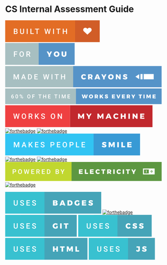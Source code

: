 # CS Internal Assessment Guide

[![forthebadge](https://raw.githubusercontent.com/BraveUX/for-the-badge/master/src/images/badges/built-with-love.svg)](https://tahayparker.github.io/CSInternalsGuide/index.html) [![forthebadge](https://raw.githubusercontent.com/BraveUX/for-the-badge/master/src/images/badges/for-you.svg)](https://tahayparker.github.io/CSInternalsGuide/index.html) [![forthebadge](https://raw.githubusercontent.com/BraveUX/for-the-badge/master/src/images/badges/made-with-crayons.svg)](https://tahayparker.github.io/CSInternalsGuide/index.html) [![forthebadge](https://raw.githubusercontent.com/BraveUX/for-the-badge/master/src/images/badges/60-percent-of-the-time-works-every-time.svg)](https://tahayparker.github.io/CSInternalsGuide/index.html) [![forthebadge](https://raw.githubusercontent.com/BraveUX/for-the-badge/master/src/images/badges/works-on-my-machine.svg)](https://tahayparker.github.io/CSInternalsGuide/index.html) [![forthebadge](https://raw.githubusercontent.com/BraveUX/for-the-badge/master/src/images/badges/contains-17-coffee-cups.svg)](https://tahayparker.github.io/CSInternalsGuide/index.html) [![forthebadge](https://raw.githubusercontent.com/BraveUX/for-the-badge/master/src/images/badges/ctrl-c-ctrl-v.svg)](https://tahayparker.github.io/CSInternalsGuide/index.html) [![forthebadge](https://raw.githubusercontent.com/BraveUX/for-the-badge/master/src/images/badges/makes-people-smile.svg)](https://tahayparker.github.io/CSInternalsGuide/index.html) [![forthebadge](https://raw.githubusercontent.com/BraveUX/for-the-badge/master/src/images/badges/open-source.svg)](https://tahayparker.github.io/CSInternalsGuide/index.html) [![forthebadge](https://raw.githubusercontent.com/BraveUX/for-the-badge/master/src/images/badges/powered-by-black-magic.svg)](https://tahayparker.github.io/CSInternalsGuide/index.html) [![forthebadge](https://raw.githubusercontent.com/BraveUX/for-the-badge/master/src/images/badges/powered-by-electricity.svg)](https://tahayparker.github.io/CSInternalsGuide/index.html) [![forthebadge](https://raw.githubusercontent.com/BraveUX/for-the-badge/master/src/images/badges/powered-by-coders-sweat.svg)](https://tahayparker.github.io/CSInternalsGuide/index.html)   

[![forthebadge](https://raw.githubusercontent.com/BraveUX/for-the-badge/master/src/images/badges/uses-badges.svg)](https://tahayparker.github.io/CSInternalsGuide/index.html) [![forthebadge](https://raw.githubusercontent.com/BraveUX/for-the-badge/master/src/images/badges/uses-brains.svg)](https://tahayparker.github.io/CSInternalsGuide/index.html) [![forthebadge](https://raw.githubusercontent.com/BraveUX/for-the-badge/master/src/images/badges/uses-git.svg)](https://tahayparker.github.io/CSInternalsGuide/index.html) [![forthebadge](https://raw.githubusercontent.com/BraveUX/for-the-badge/master/src/images/badges/uses-css.svg)](https://tahayparker.github.io/CSInternalsGuide/index.html) [![forthebadge](https://raw.githubusercontent.com/BraveUX/for-the-badge/master/src/images/badges/uses-html.svg)](https://tahayparker.github.io/CSInternalsGuide/index.html) [![forthebadge](https://raw.githubusercontent.com/BraveUX/for-the-badge/master/src/images/badges/uses-js.svg)](https://tahayparker.github.io/CSInternalsGuide/index.html)
